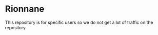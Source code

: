 # Rionnane

This repository is for specific users so we do not get a lot of traffic on the repository 
